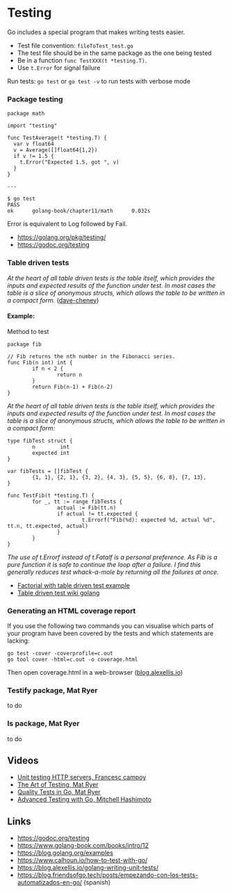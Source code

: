 # Testing

Go includes a special program that makes writing tests easier.
- Test file convention: `fileToTest_test.go`  
- The test file should be in the same package as the one being tested  
- Be in a function `func TestXXX(t *testing.T)`.
- Use `t.Error` for signal failure

Run tests:
`go test` or `go test -v` to run tests with verbose mode

### Package testing

```
package math

import "testing"

func TestAverage(t *testing.T) {
  var v float64
  v = Average([]float64{1,2})
  if v != 1.5 {
    t.Error("Expected 1.5, got ", v)
  }
}

---

$ go test
PASS
ok      golang-book/chapter11/math      0.032s
```
Error is equivalent to Log followed by Fail.
- https://golang.org/pkg/testing/
- https://godoc.org/testing

### Table driven tests
*At the heart of all table driven tests is the table itself, which provides the inputs and expected results of the function under test. In most cases the table is a slice of anonymous structs, which allows the table to be written in a compact form.* ([dave-cheney])

[dave-cheney]: https://dave.cheney.net/2013/06/09/writing-table-driven-tests-in-go

#### Example:
Method to test
```
package fib

// Fib returns the nth number in the Fibonacci series.
func Fib(n int) int {
        if n < 2 {
                return n
        }
        return Fib(n-1) + Fib(n-2)
}
```

*At the heart of all table driven tests is the table itself, which provides the inputs and expected results of the function under test. In most cases the table is a slice of anonymous structs, which allows the table to be written in a compact form:*
```
type fibTest struct {
        n        int
        expected int
}

var fibTests = []fibTest {
        {1, 1}, {2, 1}, {3, 2}, {4, 3}, {5, 5}, {6, 8}, {7, 13},
}

func TestFib(t *testing.T) {
        for _, tt := range fibTests {
                actual := Fib(tt.n)
                if actual != tt.expected {
                        t.Errorf("Fib(%d): expected %d, actual %d", tt.n, tt.expected, actual)
                }
        }
}
```
*The use of t.Errorf instead of t.Fatalf is a personal preference. As Fib is a pure function it is safe to continue the loop after a failure. I find this generally reduces test whack-a-mole by returning all the failures at once.*

- [Factorial with table driven test example](../src/13-testing/02-table-driven-test/factorial_test.go)
- [Table driven test wiki golang](https://github.com/golang/go/wiki/TableDrivenTests)

### Generating an HTML coverage report

If you use the following two commands you can visualise which parts of your program have been covered by the tests and which statements are lacking:

```
go test -cover -coverprofile=c.out
go tool cover -html=c.out -o coverage.html 
```

Then open coverage.html in a web-browser ([blog.alexellis.io])

[blog.alexellis.io]: https://blog.alexellis.io/golang-writing-unit-tests/

### Testify package, Mat Ryer
to do

### Is package, Mat Ryer
to do


## Videos

- [Unit testing HTTP servers, Francesc campoy](https://www.youtube.com/watch?v=hVFEV-ieeew)
- [The Art of Testing, Mat Ryer](https://www.youtube.com/watch?v=EOpj9aZ8Kfo)
- [Quality Tests in Go, Mat Ryer](https://www.youtube.com/watch?v=MMnaq2jwAiE)
- [Advanced Testing with Go, Mitchell Hashimoto](https://www.youtube.com/watch?v=yszygk1cpEc)

## Links

- https://godoc.org/testing
- https://www.golang-book.com/books/intro/12
- https://blog.golang.org/examples
- https://www.calhoun.io/how-to-test-with-go/
- https://blog.alexellis.io/golang-writing-unit-tests/
- https://blog.friendsofgo.tech/posts/empezando-con-los-tests-automatizados-en-go/ (spanish)
